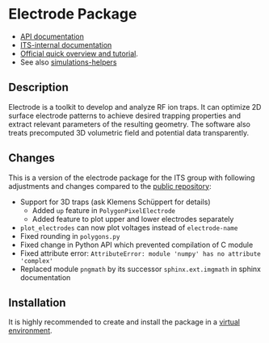 # Electrode Package

* [API documentation](https://sms.icp.infineon.com/a/gen-pss-its-local/docs/electrode/index.html)
* [ITS-internal documentation](https://confluencewikiprod.intra.infineon.com/display/TIQC/Trap+Design+Softwares)
* [Official quick overview and tutorial](http://nbviewer.ipython.org/github/nist-ionstorage/electrode/blob/master/examples/tutorial.ipynb).
* See also [simulations-helpers](https://gitlab.intra.infineon.com/tiqc/simulations/ion-traps/electrode-package/simulations-helpers)

## Description

Electrode is a toolkit to develop and analyze RF ion traps. It can
optimize 2D surface electrode patterns to achieve desired trapping
properties and extract relevant parameters of the resulting geometry.
The software also treats precomputed 3D volumetric field and potential
data transparently.

## Changes

This is a version of the electrode package for the ITS group with
following adjustments and changes compared to the [public repository](https://github.com/nist-ionstorage/electrode):
* Support for 3D traps (ask Klemens Schüppert for details)
    - Added `up` feature in `PolygonPixelElectrode`
    - Added feature to plot upper and lower electrodes separately
* `plot_electrodes` can now plot voltages instead of `electrode-name`
* Fixed rounding in `polygons.py`
* Fixed change in Python API which prevented compilation of C module
* Fixed attribute error: `AttributeError: module 'numpy' has no attribute 'complex'`
* Replaced module `pngmath` by its successor `sphinx.ext.imgmath` in sphinx documentation

## Installation

It is highly recommended to create and install the package in
a [virtual environment](https://confluencewikiprod.intra.infineon.com/display/TIQC/Python#Python-VirtualEnvironements).

### Windows

Install the package from artifactory using `pip` (requires Python 3.9 or later):
```
pip install --find-links https://artifactory.intra.infineon.com/artifactory/gen-pss-its-local/python/wheels electrode
```

You can also build the package yourself. First, make sure [Microsoft Visual Studio C++ Build Tools](https://visualstudio.microsoft.com/downloads/#build-tools-for-visual-studio-2022) is installed.
You can build the package using:
```
python -m venv .venv            # create virtual environment
.\.venv\scripts\activate.ps1    # activate virtual environment
pip install -r requirements.txt # install Python dependencies
python setup.py bdist_wheel     # build Python wheel
```

The python wheel will be available in the directory `dist/`. You can
install the wheel using `pip`.

### Linux (Ubuntu or Debian)

On Linux, you need to build the package yourself:
```
apt-get install build-essential # install compiler
python -m venv .venv            # create virtual environment
. .venv/bin/activate            # activate virtual environment
pip install -r requirements.txt # install Python dependencies
python setup.py bdist_wheel     # build Python wheel
```

The python wheel will be available in the directory `dist/`. You can
install the wheel using `pip`.

## Building API Documentation

For building the API documentation, make sure that the sphinx dependencies are installed
by running
```
pip install -r requirements.txt
```
and create the documentation using:
```
cd doc/
make.bat html # on Windows
make html     # on Linux, make sure make is installed
```

To upload the documentation, create a zip directiory and upload it to artifactory using:
```
curl -H "X-JFrog-Art-Api:${ARTIFACTORY_TOKEN}" \
     -X PUT \
     https://artifactory.intra.infineon.com/artifactory/gen-pss-its-local/docs/electrode/documentation.zip \
     -T documentation.zip \
     -H "X-Explode-Archive: true"
```

## References

[1] Roman Schmied <roman.schmied@unibas.ch>, SurfacePattern software
package.
http://atom.physik.unibas.ch/people/romanschmied/code/SurfacePattern.php

[2] Roman Schmied: Electrostatics of gapped and finite surface
electrodes. New Journal of Physics 12:023038 (2010).
http://dx.doi.org/10.1088/1367-2630/12/2/023038

[3] Roman Schmied, Janus H. Wesenberg, and Dietrich Leibfried: Optimal
Surface-Electrode Trap Lattices for Quantum Simulation with Trapped
Ions. Physical Review Letters 102:233002 (2009).
http://dx.doi.org/10.1103/PhysRevLett.102.233002

[4] A. van Oosterom and J. Strackee: The Solid Angle of a Plane
Triangle, IEEE Transactions on Biomedical Engineering, vol. BME-30, no.
2, pp. 125-126. (1983)
http://dx.doi.org/10.1109/TBME.1983.325207

[5] Mário H. Oliveira and José A. Miranda: Biot–Savart-like law in
electrostatics. European Journal of Physics 22:31 (2001).
http://dx.doi.org/10.1088/0143-0807/22/1/304